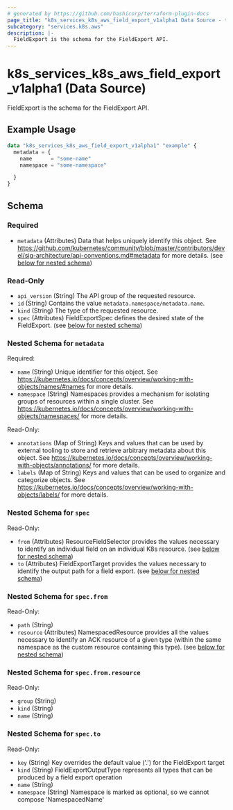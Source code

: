 ```yaml
---
# generated by https://github.com/hashicorp/terraform-plugin-docs
page_title: "k8s_services_k8s_aws_field_export_v1alpha1 Data Source - terraform-provider-k8s"
subcategory: "services.k8s.aws"
description: |-
  FieldExport is the schema for the FieldExport API.
---
```


# k8s_services_k8s_aws_field_export_v1alpha1 (Data Source)

FieldExport is the schema for the FieldExport API.

## Example Usage

```terraform
data "k8s_services_k8s_aws_field_export_v1alpha1" "example" {
  metadata = {
    name      = "some-name"
    namespace = "some-namespace"

  }
}
```

<!-- schema generated by tfplugindocs -->
## Schema

### Required

- `metadata` (Attributes) Data that helps uniquely identify this object. See https://github.com/kubernetes/community/blob/master/contributors/devel/sig-architecture/api-conventions.md#metadata for more details. (see [below for nested schema](#nestedatt--metadata))

### Read-Only

- `api_version` (String) The API group of the requested resource.
- `id` (String) Contains the value `metadata.namespace/metadata.name`.
- `kind` (String) The type of the requested resource.
- `spec` (Attributes) FieldExportSpec defines the desired state of the FieldExport. (see [below for nested schema](#nestedatt--spec))

<a id="nestedatt--metadata"></a>
### Nested Schema for `metadata`

Required:

- `name` (String) Unique identifier for this object. See https://kubernetes.io/docs/concepts/overview/working-with-objects/names/#names for more details.
- `namespace` (String) Namespaces provides a mechanism for isolating groups of resources within a single cluster. See https://kubernetes.io/docs/concepts/overview/working-with-objects/namespaces/ for more details.

Read-Only:

- `annotations` (Map of String) Keys and values that can be used by external tooling to store and retrieve arbitrary metadata about this object. See https://kubernetes.io/docs/concepts/overview/working-with-objects/annotations/ for more details.
- `labels` (Map of String) Keys and values that can be used to organize and categorize objects. See https://kubernetes.io/docs/concepts/overview/working-with-objects/labels/ for more details.


<a id="nestedatt--spec"></a>
### Nested Schema for `spec`

Read-Only:

- `from` (Attributes) ResourceFieldSelector provides the values necessary to identify an individual field on an individual K8s resource. (see [below for nested schema](#nestedatt--spec--from))
- `to` (Attributes) FieldExportTarget provides the values necessary to identify the output path for a field export. (see [below for nested schema](#nestedatt--spec--to))

<a id="nestedatt--spec--from"></a>
### Nested Schema for `spec.from`

Read-Only:

- `path` (String)
- `resource` (Attributes) NamespacedResource provides all the values necessary to identify an ACK resource of a given type (within the same namespace as the custom resource containing this type). (see [below for nested schema](#nestedatt--spec--from--resource))

<a id="nestedatt--spec--from--resource"></a>
### Nested Schema for `spec.from.resource`

Read-Only:

- `group` (String)
- `kind` (String)
- `name` (String)



<a id="nestedatt--spec--to"></a>
### Nested Schema for `spec.to`

Read-Only:

- `key` (String) Key overrides the default value ('<namespace>.<FieldExport-resource-name>') for the FieldExport target
- `kind` (String) FieldExportOutputType represents all types that can be produced by a field export operation
- `name` (String)
- `namespace` (String) Namespace is marked as optional, so we cannot compose 'NamespacedName'
